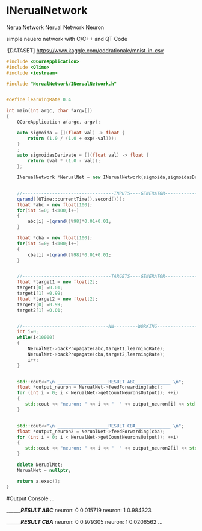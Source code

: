 # INerualNetwork
NerualNetwork Nerual  Network Neuron

simple neuero network with C/C++ and QT Code


![DATASET] https://www.kaggle.com/oddrationale/mnist-in-csv

```cpp
#include <QCoreApplication>
#include <QTime>
#include <iostream>

#include "NerualNetwork/INerualNetwork.h"


#define learningRate 0.4

int main(int argc, char *argv[])
{
    QCoreApplication a(argc, argv);

    auto sigmoida = [](float val) -> float {
        return (1.0 / (1.0 + exp(-val)));
    }
    ;
    auto sigmoidasDerivate = [](float val) -> float {
        return (val * (1.0 - val));
    };

    INerualNetwork *NerualNet = new INerualNetwork(sigmoida,sigmoidasDerivate,{100,20,6,3,2});


    //----------------------------------INPUTS----GENERATOR-------------
    qsrand((QTime::currentTime().second()));
    float *abc = new float[100];
    for(int i=0; i<100;i++)
    {
        abc[i] =(qrand()%98)*0.01+0.01;
    }

    float *cba = new float[100];
    for(int i=0; i<100;i++)
    {
        cba[i] =(qrand()%98)*0.01+0.01;
    }


    //---------------------------------TARGETS----GENERATOR-------------
    float *target1 = new float[2];
    target1[0] =0.01;
    target1[1] =0.99;
    float *target2 = new float[2];
    target2[0] =0.99;
    target2[1] =0.01;


    //--------------------------------NN---------WORKING---------------
    int i=0;
    while(i<10000)
    {
        NerualNet->backPropagate(abc,target1,learningRate);
        NerualNet->backPropagate(cba,target2,learningRate);
        i++;
    }


    std::cout<<"\n ___________________RESULT ABC_____________ \n";
    float *output_neuron = NerualNet->feedForwarding(abc);
    for (int i = 0; i < NerualNet->getCountNeuronsOutput(); ++i)
    {
       std::cout << "neuron: " << i << "  " << output_neuron[i] << std::endl;
    }


    std::cout<<"\n ___________________RESULT CBA_____________ \n";
    float *output_neuron2 = NerualNet->feedForwarding(cba);
    for (int i = 0; i < NerualNet->getCountNeuronsOutput(); ++i)
    {
       std::cout << "neuron: " << i << "  " << output_neuron2[i] << std::endl;
    }

    delete NerualNet;
    NerualNet = nullptr;

    return a.exec();
}
```


#Output Console
...

 ___________________RESULT ABC_____________ 
neuron: 0  0.015719
neuron: 1  0.984323

 ___________________RESULT CBA_____________ 
neuron: 0  0.979305
neuron: 1  0.0206562
...
